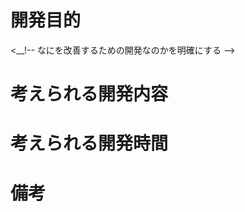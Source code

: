 # 開発目的
<__!-- なにを改善するための開発なのかを明確にする -->

# 考えられる開発内容
<!-- どのように開発すればよいか -->

# 考えられる開発時間
<!-- 大体どのくらいの時間をかければ終わるIssueか -->

# 備考
